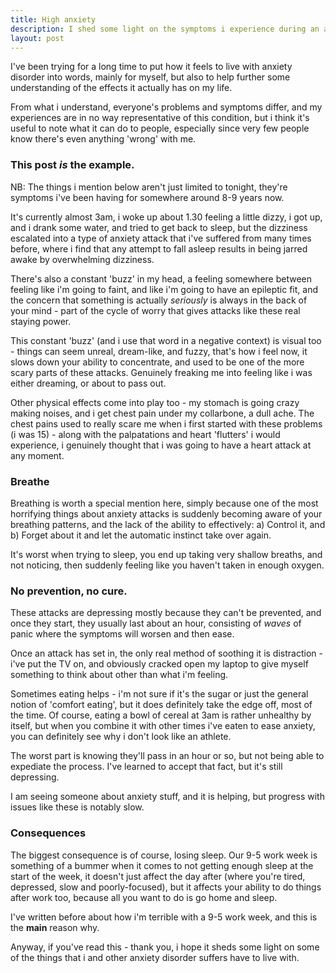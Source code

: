 ```yaml
---
title: High anxiety
description: I shed some light on the symptoms i experience during an anxiety attack.
layout: post
---
```

I've been trying for a long time to put how it feels to live with anxiety disorder into words, mainly for myself, but also to help further some understanding of the effects it actually has on my life.

From what i understand, everyone's problems and symptoms differ, and my experiences are in no way representative of this condition, but i think it's useful to note what it can do to people, especially since very few people know there's even anything 'wrong' with me.

### This post *is* the example.

NB: The things i mention below aren't just limited to tonight, they're symptoms i've been having for somewhere around 8-9 years now.

It's currently almost 3am, i woke up about 1.30 feeling a little dizzy, i got up, and i drank some water, and tried to get back to sleep, but the dizziness escalated into a type of anxiety attack that i've suffered from many times before, where i find that any attempt to fall asleep results in being jarred awake by overwhelming dizziness.

There's also a constant 'buzz' in my head, a feeling somewhere between feeling like i'm going to faint, and like i'm going to have an epileptic fit, and the concern that something is actually *seriously* is always in the back of your mind - part of the cycle of worry that gives attacks like these real staying power.

This constant 'buzz' (and i use that word in a negative context) is visual too - things can seem unreal, dream-like, and fuzzy, that's how i feel now, it slows down your ability to concentrate, and used to be one of the more scary parts of these attacks. Genuinely freaking me into feeling like i was either dreaming, or about to pass out.

Other physical effects come into play too - my stomach is going crazy making noises, and i get chest pain under my collarbone, a dull ache. The chest pains used to really scare me when i first started with these problems (i was 15) - along with the palpatations and heart 'flutters' i would experience, i genuinely thought that i was going to have a heart attack at any moment.

### Breathe

Breathing is worth a special mention here, simply because one of the most horrifying things about anxiety attacks is suddenly becoming aware of your breathing patterns, and the lack of the ability to effectively: a) Control it, and b) Forget about it and let the automatic instinct take over again.

It's worst when trying to sleep, you end up taking very shallow breaths, and not noticing, then suddenly feeling like you haven't taken in enough oxygen.


### No prevention, no cure.

These attacks are depressing mostly because they can't be prevented, and once they start, they usually last about an hour, consisting of *waves* of panic where the symptoms will worsen and then ease.

Once an attack has set in, the only real method of soothing it is distraction - i've put the TV on, and obviously cracked open my laptop to give myself something to think about other than what i'm feeling.

Sometimes eating helps - i'm not sure if it's the sugar or just the general notion of 'comfort eating', but it does definitely take the edge off, most of the time. Of course, eating a bowl of cereal at 3am is rather unhealthy by itself, but when you combine it with other times i've eaten to ease anxiety, you can definitely see why i don't look like an athlete.

The worst part is knowing they'll pass in an hour or so, but not being able to expediate the process. I've learned to accept that fact, but it's still depressing.

I am seeing someone about anxiety stuff, and it is helping, but progress with issues like these is notably slow.

### Consequences

The biggest consequence is of course, losing sleep. Our 9-5 work week is something of a bummer when it comes to not getting enough sleep at the start of the week, it doesn't just affect the day after (where you're tired, depressed, slow and poorly-focused), but it affects your ability to do things after work too, because all you want to do is go home and sleep.

I've written before about how i'm terrible with a 9-5 work week, and this is the **main** reason why.

Anyway, if you've read this - thank you, i hope it sheds some light on some of the things that i and other anxiety disorder suffers have to live with.
